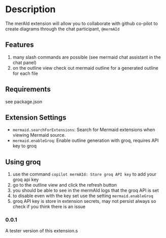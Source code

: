 # Description

The merAId extension will allow you to collaborate with github co-pilot to create diagrams through the chat participant, `@mermAId`

## Features

1. many slash commands are possible (see mermaid chat assistant in the chat panel)
2. on the outline view check out mermaid outline for a generated outline for each file

## Requirements

see package.json

## Extension Settings

- `mermaid.searchForExtensions`: Search for Mermaid extensions when viewing Mermaid source.
- `mermaid.enableGroq`: Enable outline generation with groq, requires API key to groq

## Using groq

1. use the command `copilot mermAId: Store groq API key` to add your groq api key
2. go to the outline view and click the refresh button
3. you should be able to see in the mermAId logs that the groq API is set
4. to disable even with the key set use the setting `mermaid.enableGroq`
5. groq API key is store in extension secrets, may not persist always so check if you think there is an issue

### 0.0.1

A tester version of this extension.s

